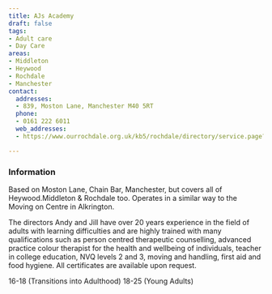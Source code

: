 ```yaml
---
title: AJs Academy
draft: false
tags:
- Adult care
- Day Care
areas:
- Middleton
- Heywood
- Rochdale
- Manchester
contact:
  addresses:
  - 839, Moston Lane, Manchester M40 5RT
  phone:
  - 0161 222 6011
  web_addresses:
  - https://www.ourrochdale.org.uk/kb5/rochdale/directory/service.page?id=_R2409D2vy8

---
```


### Information

Based on Moston Lane, Chain Bar, Manchester, but covers all of Heywood.Middleton & Rochdale too.
Operates in a similar way to the Moving on Centre in
Alkrington.

The directors Andy and Jill have over 20 years
experience in the field of adults with learning 
difficulties and are highly trained with many 
qualifications such as person centred therapeutic
counselling, advanced practice colour therapist for
the health and wellbeing of individuals, teacher in
college education, NVQ levels 2 and 3, moving and
handling, first aid and food hygiene. All 
certificates are available upon request.

16-18 (Transitions into Adulthood)
18-25 (Young Adults)